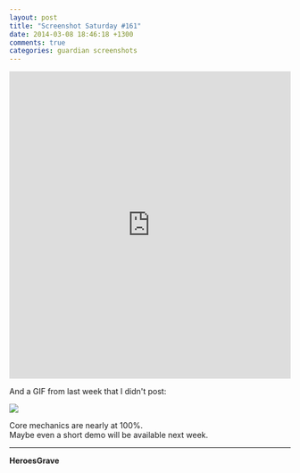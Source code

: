 ```yaml
---
layout: post
title: "Screenshot Saturday #161"
date: 2014-03-08 18:46:18 +1300
comments: true
categories: guardian screenshots
---
```


<iframe class="imgur-album" width="100%" height="550" frameborder="0" src="http://imgur.com/a/mzYEC/embed"></iframe>

And a GIF from last week that I didn't post:

![](http://i.imgur.com/5EI4pDF.gif)

Core mechanics are nearly at 100%.  
Maybe even a short demo will be available next week.

---
**HeroesGrave**